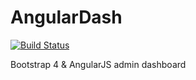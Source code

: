 # AngularDash
[![Build Status](https://travis-ci.org/Nucleus-Inc/AngularDash.svg?branch=master)](https://travis-ci.org/Nucleus-Inc/AngularDash)

Bootstrap 4 &amp; AngularJS admin dashboard


